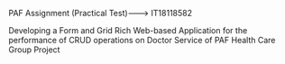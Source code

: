 PAF Assignment (Practical Test)---> IT18118582

Developing a Form and Grid Rich Web-based Application for the performance of CRUD operations on Doctor Service of PAF Health Care Group Project

